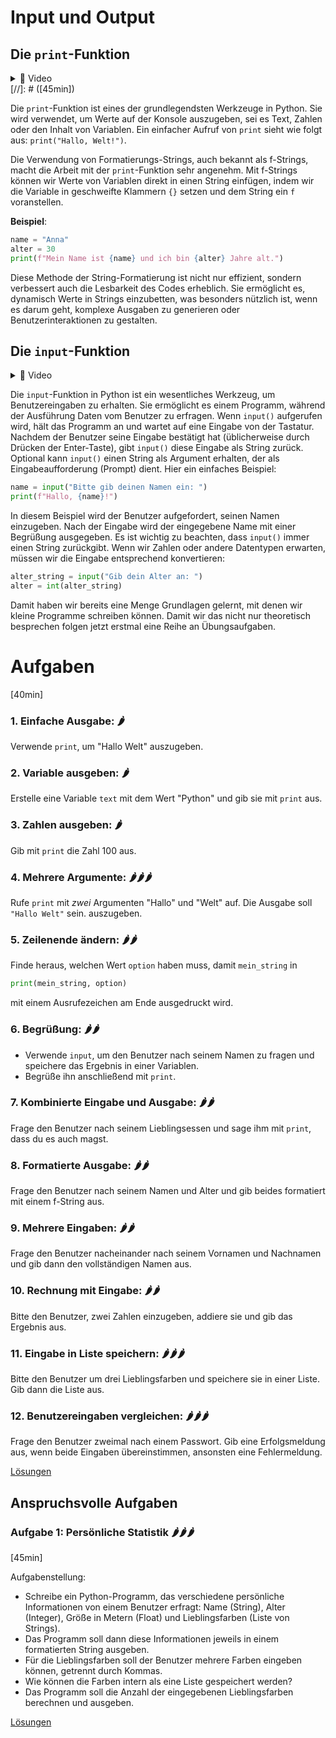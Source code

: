 # Input und Output

## Die `print`-Funktion

<details>
<summary>
🎦 Video
</summary>
<iframe width="560" height="315" src="https://www.youtube.com/embed/dEzipXx0x-g?si=MNYz2ZMIjAl_5RDI" title="YouTube video player" frameborder="0" allow="accelerometer; autoplay; clipboard-write; encrypted-media; gyroscope; picture-in-picture; web-share" allowfullscreen></iframe>
</details>
[//]: # ([45min])

Die `print`-Funktion ist eines der grundlegendsten Werkzeuge in Python. Sie wird verwendet, um Werte auf der Konsole 
auszugeben, sei es Text, Zahlen oder den Inhalt von Variablen. Ein einfacher Aufruf von `print` sieht wie folgt aus:
`print("Hallo, Welt!")`. 

Die Verwendung von Formatierungs-Strings, auch bekannt als f-Strings, macht die Arbeit mit der `print`-Funktion sehr
angenehm. Mit f-Strings können wir Werte von Variablen direkt in einen String einfügen, indem wir die Variable in 
geschweifte Klammern `{}` setzen und dem String ein `f` voranstellen.

**Beispiel**: 

```python
name = "Anna"
alter = 30
print(f"Mein Name ist {name} und ich bin {alter} Jahre alt.")
```

Diese Methode der String-Formatierung ist nicht nur effizient, sondern verbessert auch die Lesbarkeit des Codes 
erheblich. Sie ermöglicht es, dynamisch Werte in Strings einzubetten, was besonders nützlich ist, wenn es darum geht, 
komplexe Ausgaben zu generieren oder Benutzerinteraktionen zu gestalten.

## Die `input`-Funktion

<details>
<summary>
🎦 Video
</summary>
<iframe width="560" height="315" src="https://www.youtube.com/embed/2sgoMPkyBog?si=36-kkhLA7MA39SAN" title="YouTube video player" frameborder="0" allow="accelerometer; autoplay; clipboard-write; encrypted-media; gyroscope; picture-in-picture; web-share" allowfullscreen></iframe>
</details>

[//]: # ([45min])
Die `input`-Funktion in Python ist ein wesentliches Werkzeug, um Benutzereingaben zu erhalten. Sie ermöglicht es einem
Programm, während der Ausführung Daten vom Benutzer zu erfragen. Wenn `input()` aufgerufen wird, hält das Programm an
und wartet auf eine Eingabe von der Tastatur. Nachdem der Benutzer seine Eingabe bestätigt hat (üblicherweise 
durch Drücken der Enter-Taste), gibt `input()` diese Eingabe als String zurück. Optional kann `input()` einen 
String als Argument erhalten, der als Eingabeaufforderung (Prompt) dient. Hier ein einfaches Beispiel:

```python
name = input("Bitte gib deinen Namen ein: ")
print(f"Hallo, {name}!")
```

In diesem Beispiel wird der Benutzer aufgefordert, seinen Namen einzugeben. Nach der Eingabe wird der eingegebene 
Name mit einer Begrüßung ausgegeben. Es ist wichtig zu beachten, dass `input()` immer einen String zurückgibt. Wenn wir 
Zahlen oder andere Datentypen erwarten, müssen wir die Eingabe entsprechend konvertieren:

```python
alter_string = input("Gib dein Alter an: ")
alter = int(alter_string)
```

Damit haben wir bereits eine Menge Grundlagen gelernt, mit denen wir kleine Programme schreiben können. Damit wir das 
nicht nur theoretisch besprechen folgen jetzt erstmal eine Reihe an Übungsaufgaben.


# Aufgaben
[40min]


### 1. **Einfache Ausgabe**: 🌶️️
Verwende `print`, um "Hallo Welt" auszugeben. 
### 2. **Variable ausgeben**: 🌶️️
Erstelle eine Variable `text` mit dem Wert "Python" und gib sie mit `print` aus.
### 3. **Zahlen ausgeben**: 🌶️️
Gib mit `print` die Zahl 100 aus. 
### 4. **Mehrere Argumente**: 🌶️️🌶️️🌶️️
Rufe `print` mit _zwei_ Argumenten "Hallo" und "Welt" auf. Die Ausgabe soll `"Hallo Welt"` sein.
auszugeben. 
### 5. **Zeilenende ändern**: 🌶️️🌶️️
Finde heraus, welchen Wert `option` haben muss, damit `mein_string` in 
```python
print(mein_string, option)
```
mit einem Ausrufezeichen am Ende ausgedruckt wird.

### 6. **Begrüßung**: 🌶️️🌶️️
* Verwende `input`, um den Benutzer nach seinem Namen zu fragen und speichere das Ergebnis in
einer Variablen. 
* Begrüße ihn anschließend mit `print`. 

### 7. **Kombinierte Eingabe und Ausgabe**: 🌶️️🌶️️
Frage den Benutzer nach seinem Lieblingsessen und sage ihm mit `print`, dass du 
es auch magst. 
### 8. **Formatierte Ausgabe**: 🌶️️🌶️️
Frage den Benutzer nach seinem Namen und Alter und gib beides formatiert mit einem
f-String aus. 
### 9. **Mehrere Eingaben**: 🌶️️🌶️️
Frage den Benutzer nacheinander nach seinem Vornamen und Nachnamen und gib dann den
vollständigen Namen aus. 
### 10. **Rechnung mit Eingabe**: 🌶️️🌶️️
Bitte den Benutzer, zwei Zahlen einzugeben, addiere sie und gib das Ergebnis aus. 

### 11. **Eingabe in Liste speichern**: 🌶️️🌶️️🌶️️
Bitte den Benutzer um drei Lieblingsfarben und speichere sie in einer Liste. Gib 
dann die Liste aus. 
### 12. **Benutzereingaben vergleichen**: 🌶️️🌶️️🌶️️
Frage den Benutzer zweimal nach einem Passwort. Gib eine Erfolgsmeldung aus, 
wenn beide Eingaben übereinstimmen, ansonsten eine Fehlermeldung.

[Lösungen](solutions.md#lösungen)

## Anspruchsvolle Aufgaben

### **Aufgabe 1: Persönliche Statistik** 🌶️️🌶️️🌶️️

[45min]

Aufgabenstellung:

- Schreibe ein Python-Programm, das verschiedene persönliche Informationen von einem Benutzer erfragt: Name (String), Alter (Integer), Größe in Metern (Float) und Lieblingsfarben (Liste von Strings).
- Das Programm soll dann diese Informationen jeweils in einem formatierten String ausgeben.
- Für die Lieblingsfarben soll der Benutzer mehrere Farben eingeben können, getrennt durch Kommas.
- Wie können die Farben intern als eine Liste gespeichert werden?
- Das Programm soll die Anzahl der eingegebenen Lieblingsfarben berechnen und ausgeben.

[Lösungen](solutions.md#komplex-aufgabe)